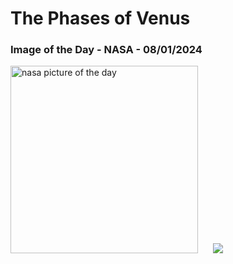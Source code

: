 # The Phases of Venus
### Image of the Day - NASA - 08/01/2024
<img src="https://apod.nasa.gov/apod/image/2401/VenusPhases_Gonzales_960.jpg" alt="nasa picture of the day" width="300"/>&nbsp; &nbsp; &nbsp; <img src="https://github-readme-streak-stats.herokuapp.com/?user=tempo-riz&theme=dracula" >



  
